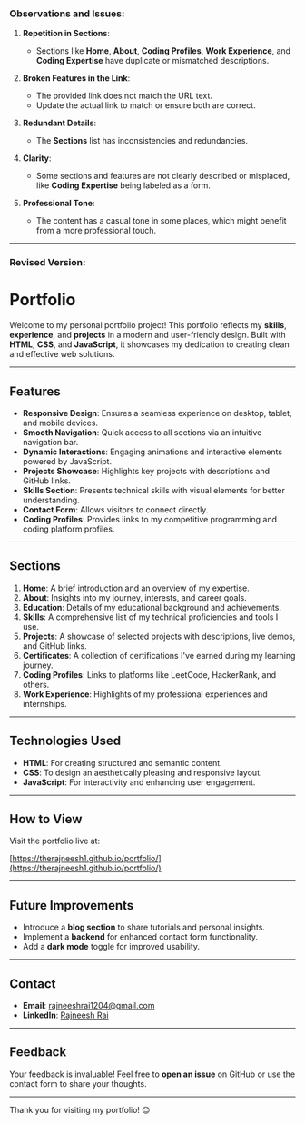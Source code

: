 ### Observations and Issues:
1. **Repetition in Sections**:
   - Sections like **Home**, **About**, **Coding Profiles**, **Work Experience**, and **Coding Expertise** have duplicate or mismatched descriptions.

2. **Broken Features in the Link**:
   - The provided link does not match the URL text.
   - Update the actual link to match or ensure both are correct.

3. **Redundant Details**:
   - The **Sections** list has inconsistencies and redundancies.

4. **Clarity**:
   - Some sections and features are not clearly described or misplaced, like **Coding Expertise** being labeled as a form.

5. **Professional Tone**:
   - The content has a casual tone in some places, which might benefit from a more professional touch.

---

### Revised Version:

# Portfolio

Welcome to my personal portfolio project! This portfolio reflects my **skills**, **experience**, and **projects** in a modern and user-friendly design. Built with **HTML**, **CSS**, and **JavaScript**, it showcases my dedication to creating clean and effective web solutions.

---

## Features

- **Responsive Design**: Ensures a seamless experience on desktop, tablet, and mobile devices.
- **Smooth Navigation**: Quick access to all sections via an intuitive navigation bar.
- **Dynamic Interactions**: Engaging animations and interactive elements powered by JavaScript.
- **Projects Showcase**: Highlights key projects with descriptions and GitHub links.
- **Skills Section**: Presents technical skills with visual elements for better understanding.
- **Contact Form**: Allows visitors to connect directly.
- **Coding Profiles**: Provides links to my competitive programming and coding platform profiles.

---

## Sections

1. **Home**: A brief introduction and an overview of my expertise.
2. **About**: Insights into my journey, interests, and career goals.
3. **Education**: Details of my educational background and achievements.
4. **Skills**: A comprehensive list of my technical proficiencies and tools I use.
5. **Projects**: A showcase of selected projects with descriptions, live demos, and GitHub links.
6. **Certificates**: A collection of certifications I've earned during my learning journey.
7. **Coding Profiles**: Links to platforms like LeetCode, HackerRank, and others.
8. **Work Experience**: Highlights of my professional experiences and internships.

---

## Technologies Used

- **HTML**: For creating structured and semantic content.
- **CSS**: To design an aesthetically pleasing and responsive layout.
- **JavaScript**: For interactivity and enhancing user engagement.

---

## How to View

Visit the portfolio live at:

[https://therajneesh1.github.io/portfolio/](https://therajneesh1.github.io/portfolio/)

---

## Future Improvements

- Introduce a **blog section** to share tutorials and personal insights.
- Implement a **backend** for enhanced contact form functionality.
- Add a **dark mode** toggle for improved usability.

---

## Contact

- **Email**: [rajneeshrai1204@gmail.com](mailto:rajneeshrai1204@gmail.com)  
- **LinkedIn**: [Rajneesh Rai](https://www.linkedin.com/in/rajneesh-rai-84b176285)

---

## Feedback

Your feedback is invaluable! Feel free to **open an issue** on GitHub or use the contact form to share your thoughts.

---

Thank you for visiting my portfolio! 😊
